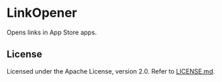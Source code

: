 # LinkOpener
Opens links in App Store apps.

## License
Licensed under the Apache License, version 2.0. Refer to [LICENSE.md](LICENSE.md).
